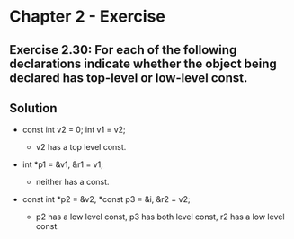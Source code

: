 # Chapter 2 - Exercise 

## Exercise 2.30: For each of the following declarations indicate whether the object being declared has top-level or low-level const.

## Solution

- const int v2 = 0; int v1 = v2;
    - v2 has a top level const.

- int *p1 = &v1, &r1 = v1;
    - neither has a const.

- const int *p2 = &v2, *const p3 = &i, &r2 = v2;
    - p2 has a low level const, p3 has both level const, r2 has a low level const.